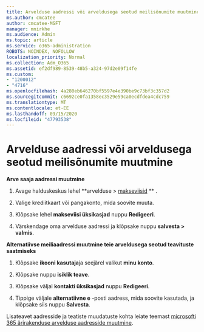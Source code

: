 ```yaml
---
title: Arvelduse aadressi või arveldusega seotud meilisõnumite muutmine
ms.author: cmcatee
author: cmcatee-MSFT
manager: mnirkhe
ms.audience: Admin
ms.topic: article
ms.service: o365-administration
ROBOTS: NOINDEX, NOFOLLOW
localization_priority: Normal
ms.collection: Adm_O365
ms.assetid: ef2df989-8539-48b5-a324-97d2e09f14fe
ms.custom:
- "1200012"
- "4716"
ms.openlocfilehash: 4a280eb646270bf5597e4e390be9c73bf3c357d2
ms.sourcegitcommit: c6692ce0fa1358ec3529e59ca0ecdfdea4cdc759
ms.translationtype: MT
ms.contentlocale: et-EE
ms.lasthandoff: 09/15/2020
ms.locfileid: "47793538"
---
```

# <a name="change-billing-address-or-billing-email-notifications"></a>Arvelduse aadressi või arveldusega seotud meilisõnumite muutmine

**Arve saaja aadressi muutmine**

1. Avage halduskeskus lehel **arvelduse > [makseviisid](https://go.microsoft.com/fwlink/p/?linkid=2018806) ** .

2. Valige krediitkaart või pangakonto, mida soovite muuta.

3. Klõpsake lehel **makseviisi üksikasjad** nuppu **Redigeeri**.

4. Värskendage oma arvelduse aadressi ja klõpsake nuppu **salvesta > valmis**.

**Alternatiivse meiliaadressi muutmine teie arveldusega seotud teavituste saatmiseks** 

1. Klõpsake **ikooni kasutaja**ja seejärel valikut **minu konto**.

2. Klõpsake nuppu **isiklik teave**.

3. Klõpsake väljal **kontakti üksikasjad** nuppu **Redigeeri**.

4. Tippige väljale **alternatiivne e** -posti aadress, mida soovite kasutada, ja klõpsake siis nuppu **Salvesta**.

Lisateavet aadresside ja teatiste muudatuste kohta leiate teemast [microsofti 365 ärirakenduse arvelduse aadresside muutmine](https://docs.microsoft.com/microsoft-365/commerce/billing-and-payments/change-your-billing-addresses?view=o365-worldwide).
